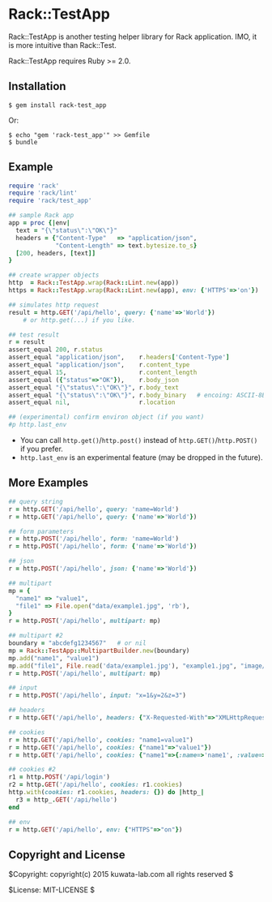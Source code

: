 # Rack::TestApp


Rack::TestApp is another testing helper library for Rack application.
IMO, it is more intuitive than Rack::Test.

Rack::TestApp requires Ruby >= 2.0.


## Installation

```console
$ gem install rack-test_app
```

Or:

```console
$ echo "gem 'rack-test_app'" >> Gemfile
$ bundle
```


## Example

```ruby
require 'rack'
require 'rack/lint'
require 'rack/test_app'

## sample Rack app
app = proc {|env|
  text = "{\"status\":\"OK\"}"
  headers = {"Content-Type"   => "application/json",
             "Content-Length" => text.bytesize.to_s}
  [200, headers, [text]]
}

## create wrapper objects
http  = Rack::TestApp.wrap(Rack::Lint.new(app))
https = Rack::TestApp.wrap(Rack::Lint.new(app), env: {'HTTPS'=>'on'})

## simulates http request
result = http.GET('/api/hello', query: {'name'=>'World'})
    # or http.get(...) if you like.

## test result
r = result
assert_equal 200, r.status
assert_equal "application/json",    r.headers['Content-Type']
assert_equal "application/json",    r.content_type
assert_equal 15,                    r.content_length
assert_equal ({"status"=>"OK"}),    r.body_json
assert_equal "{\"status\":\"OK\"}", r.body_text
assert_equal "{\"status\":\"OK\"}", r.body_binary   # encoing: ASCII-8BIT
assert_equal nil,                   r.location

## (experimental) confirm environ object (if you want)
#p http.last_env
```

* You can call `http.get()`/`http.post()` instead of `http.GET()`/`http.POST()`
  if you prefer.
* `http.last_env` is an experimental feature (may be dropped in the future).


## More Examples

```ruby
## query string
r = http.GET('/api/hello', query: 'name=World')
r = http.GET('/api/hello', query: {'name'=>'World'})

## form parameters
r = http.POST('/api/hello', form: 'name=World')
r = http.POST('/api/hello', form: {'name'=>'World'})

## json
r = http.POST('/api/hello', json: {'name'=>'World'})

## multipart
mp = {
  "name1" => "value1",
  "file1" => File.open("data/example1.jpg", 'rb'),
}
r = http.POST('/api/hello', multipart: mp)

## multipart #2
boundary = "abcdefg1234567"   # or nil
mp = Rack::TestApp::MultipartBuilder.new(boundary)
mp.add("name1", "value1")
mp.add("file1", File.read('data/example1.jpg'), "example1.jpg", "image/jpeg")
r = http.POST('/api/hello', multipart: mp)

## input
r = http.POST('/api/hello', input: "x=1&y=2&z=3")

## headers
r = http.GET('/api/hello', headers: {"X-Requested-With"=>"XMLHttpRequest"})

## cookies
r = http.GET('/api/hello', cookies: "name1=value1")
r = http.GET('/api/hello', cookies: {"name1"=>"value1"})
r = http.GET('/api/hello', cookies: {"name1"=>{:name=>'name1', :value=>'value1'}})

## cookies #2
r1 = http.POST('/api/login')
r2 = http.GET('/api/hello', cookies: r1.cookies)
http.with(cookies: r1.cookies, headers: {}) do |http_|
  r3 = http_.GET('/api/hello')
end

## env
r = http.GET('/api/hello', env: {"HTTPS"=>"on"})
```


## Copyright and License

$Copyright: copyright(c) 2015 kuwata-lab.com all rights reserved $

$License: MIT-LICENSE $
